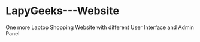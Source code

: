 # LapyGeeks---Website
One more Laptop Shopping Website with different User Interface and Admin Panel
